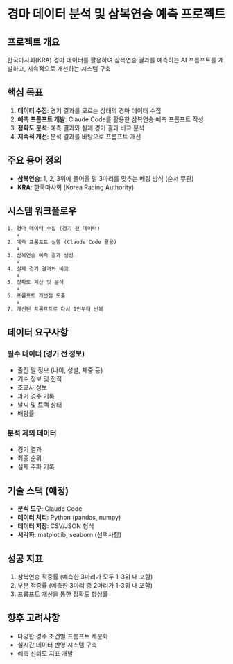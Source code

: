 # 경마 데이터 분석 및 삼복연승 예측 프로젝트

## 프로젝트 개요

한국마사회(KRA) 경마 데이터를 활용하여 삼복연승 결과를 예측하는 AI 프롬프트를 개발하고, 지속적으로 개선하는 시스템 구축

## 핵심 목표

1. **데이터 수집**: 경기 결과를 모르는 상태의 경마 데이터 수집
2. **예측 프롬프트 개발**: Claude Code를 활용한 삼복연승 예측 프롬프트 작성
3. **정확도 분석**: 예측 결과와 실제 경기 결과 비교 분석
4. **지속적 개선**: 분석 결과를 바탕으로 프롬프트 개선

## 주요 용어 정의

- **삼복연승**: 1, 2, 3위에 들어올 말 3마리를 맞추는 베팅 방식 (순서 무관)
- **KRA**: 한국마사회 (Korea Racing Authority)

## 시스템 워크플로우

```
1. 경마 데이터 수집 (경기 전 데이터)
   ↓
2. 예측 프롬프트 실행 (Claude Code 활용)
   ↓
3. 삼복연승 예측 결과 생성
   ↓
4. 실제 경기 결과와 비교
   ↓
5. 정확도 계산 및 분석
   ↓
6. 프롬프트 개선점 도출
   ↓
7. 개선된 프롬프트로 다시 1번부터 반복
```

## 데이터 요구사항

### 필수 데이터 (경기 전 정보)
- 출전 말 정보 (나이, 성별, 체중 등)
- 기수 정보 및 전적
- 조교사 정보
- 과거 경주 기록
- 날씨 및 트랙 상태
- 배당률

### 분석 제외 데이터
- 경기 결과
- 최종 순위
- 실제 주파 기록

## 기술 스택 (예정)

- **분석 도구**: Claude Code
- **데이터 처리**: Python (pandas, numpy)
- **데이터 저장**: CSV/JSON 형식
- **시각화**: matplotlib, seaborn (선택사항)

## 성공 지표

1. 삼복연승 적중률 (예측한 3마리가 모두 1-3위 내 포함)
2. 부분 적중률 (예측한 3마리 중 2마리가 1-3위 내 포함)
3. 프롬프트 개선을 통한 정확도 향상률

## 향후 고려사항

- 다양한 경주 조건별 프롬프트 세분화
- 실시간 데이터 반영 시스템 구축
- 예측 신뢰도 지표 개발
